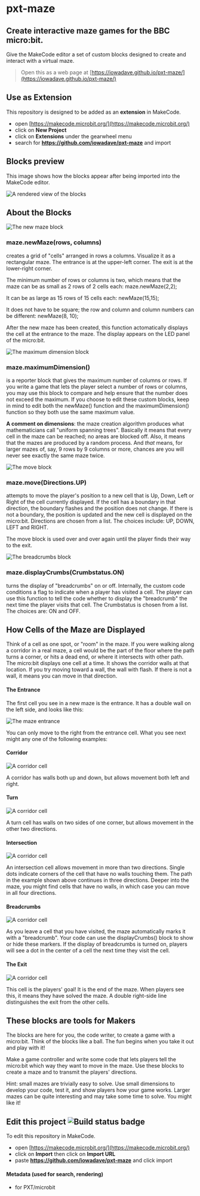 # pxt-maze
## Create interactive maze games for the BBC micro:bit.

Give the MakeCode editor a set of custom blocks designed to create and interact with a virtual maze.

> Open this as a web page at [https://iowadave.github.io/pxt-maze/](https://iowadave.github.io/pxt-maze/)

## Use as Extension

This repository is designed to be added as an **extension** in MakeCode.

* open [https://makecode.microbit.org/](https://makecode.microbit.org/)
* click on **New Project**
* click on **Extensions** under the gearwheel menu
* search for **https://github.com/iowadave/pxt-maze** and import

## Blocks preview

This image shows how the blocks appear after being imported into the MakeCode editor.

![A rendered view of the blocks](https://github.com/iowadave/pxt-maze/raw/master/.github/makecode/maze_blocks.png)

## About the Blocks

![The new maze block](https://github.com/iowadave/pxt-maze/raw/master/.github/makecode/new_maze_block.png)

### maze.newMaze(rows, columns) 
creates a grid of "cells" arranged in rows a columns. Visualize it as a rectangular maze. The entrance is at the upper-left corner. The exit is at the lower-right corner.

The minimum number of rows or columns is two, which means that the maze can be as small as 2 rows of 2 cells each: maze.newMaze(2,2);

It can be as large as 15 rows of 15 cells each: newMaze(15,15);

It does not have to be square; the row and column and column numbers can be different: newMaze(8, 10);

After the new maze has been created, this function actomatically displays the cell at the entrance to the maze. The display appears on the LED panel of the micro:bit.

![The maximum dimension block](https://github.com/iowadave/pxt-maze/raw/master/.github/makecode/maximum_block.png)

### maze.maximumDimension() 
is a reporter block that gives the maximum number of columns or rows. If you write a game that lets the player select a number of rows or columns, you may use this block to compare and help ensure that the number does not exceed the maximum. If you choose to edit these custom blocks, keep in mind to edit both the newMaze() function and the maximumDimension() function so they both use the same maximum value. 

**A comment on dimensions**: the maze creation algorithm produces what mathematicians call "uniform spanning trees". Basically it means that every cell in the maze can be reached; no areas are blocked off. Also, it means that the mazes are produced by a random process. And *that* means, for larger mazes of, say, 9 rows by 9 columns or more, chances are you will never see exactly the same maze twice.

![The move block](https://github.com/iowadave/pxt-maze/raw/master/.github/makecode/move_block.png)

### maze.move(Directions.UP) 
attempts to move the player's position to a new cell that is Up, Down, Left or Right of the cell currently displayed. If the cell has a boundary in that direction, the boundary flashes and the position does not change. If there is not a boundary, the position is updated and the new cell is displayed on the micro:bit.  Directions are chosen from a list. The choices include: UP, DOWN, LEFT and RIGHT.

The move block is used over and over again until the player finds their way to the exit.

![The breadcrumbs block](https://github.com/iowadave/pxt-maze/raw/master/.github/makecode/breadcrumbs_block.png)

### maze.displayCrumbs(Crumbstatus.ON) 
turns the display of "breadcrumbs" on or off. Internally, the custom code conditions a flag to indicate when a player has visited a cell. The player can use this function to tell the code whether to display the "breadcrumb" the next time the player visits that cell.  The Crumbstatus is chosen from a list. The choices are: ON and OFF.

## How Cells of the Maze are Displayed

Think of a cell as one spot, or "room" in the maze. If you were walking along a corridor in a real maze, a cell would be the part of the floor where the path turns a corner, or hits a dead end, or where it intersects with other path. The micro:bit displays one cell at a time. It shows the corridor walls at that location. If you try moving toward a wall, the wall with flash. If there is not a wall, it means you can move in that direction.

#### The Entrance
The first cell you see in a new maze is the entrance. It has a double wall on the left side, and looks like this:

![The maze entrance](https://github.com/iowadave/pxt-maze/raw/master/.github/makecode/Entrance.jpg)

You can only move to the right from the entrance cell. What you see next might any one of the following examples:

#### Corridor
![A corridor cell](https://github.com/iowadave/pxt-maze/raw/master/.github/makecode/MoveRight.jpg)

A corridor has walls both up and down, but allows movement both left and right.

#### Turn
![A corridor cell](https://github.com/iowadave/pxt-maze/raw/master/.github/makecode/turn.jpg)

A turn cell has walls on two sides of one corner, but allows movement in the other two directions.

#### Intersection
![A corridor cell](https://github.com/iowadave/pxt-maze/raw/master/.github/makecode/branch.jpg)

An intersection cell allows movement in more than two directions.  Single dots indicate corners of the cell that have no walls touching them. The path in the example shown above continues in three directions. Deeper into the maze, you might find cells that have no walls, in which case you can move in all four directions.

#### Breadcrumbs
![A corridor cell](https://github.com/iowadave/pxt-maze/raw/master/.github/makecode/crumb.jpg)

As you leave a cell that you have visited, the maze automatically marks it with a "breadcrumb". Your code can use the displayCrumbs() block to show or hide these markers. If the display of breadcrumbs is turned on, players will see a dot in the center of a cell the next time they visit the cell.

#### The Exit
![A corridor cell](https://github.com/iowadave/pxt-maze/raw/master/.github/makecode/Exit.jpg)

This cell is the players' goal!  It is the end of the maze. When players see this, it means they have solved the maze. A double right-side line distinguishes the exit from the other cells.

## These blocks are tools for Makers

The blocks are here for you, the code writer, to create a game with a micro:bit. Think of the blocks like a ball. The fun begins when you take it out and play with it! 

Make a game controller and write some code that lets players tell the micro:bit which way they want to move in the maze. Use these blocks to create a maze and to transmit the players' directions.

Hint: small mazes are trivially easy to solve. Use small dimensions to develop your code, test it, and show players how your game works. Larger mazes can be quite interesting and may take some time to solve. You might like it!

## Edit this project ![Build status badge](https://github.com/iowadave/pxt-maze/workflows/MakeCode/badge.svg)

To edit this repository in MakeCode.

* open [https://makecode.microbit.org/](https://makecode.microbit.org/)
* click on **Import** then click on **Import URL**
* paste **https://github.com/iowadave/pxt-maze** and click import

#### Metadata (used for search, rendering)

* for PXT/microbit
<script src="https://makecode.com/gh-pages-embed.js"></script><script>makeCodeRender("{{ site.makecode.home_url }}", "{{ site.github.owner_name }}/{{ site.github.repository_name }}");</script>
